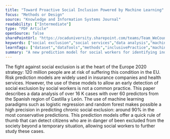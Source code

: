 ```yaml
---
title: "Toward Proactive Social Inclusion Powered by Machine Learning"
focus: "Methods or Design"
source: "Knowledge and Information Systems Journal"
readability: ["Intermediate"]
type: "PDF Article"
openSource: false
sharePointUrl: "https://ocaduniversity.sharepoint.com/teams/Team_WeCount/Shared%20Documents/Resources%20and%20Tools/Literature%20(curated)/Toward%20proactive%20social%20inclusion%20powered%20by%20machine%20learning.pdf"
keywords: ["social exclusion","social services","data analysis","machine learning","data mining"]
learnTags: ["dataset","dataTools","methods","inclusivePractice","machineLearning"]
summary: "A new prediction model for social workers for identifying individuals who are at risk of social exclusion. "
---
```

The fight against social exclusion is at the heart of the Europe 2020 strategy: 120 million people are at risk of suffering this condition in the EU. Risk prediction models are widely used in insurance companies and health services. However, the use of these models to allow an early detection of social exclusion by social workers is not a common practice. This paper describes a data analysis of over 16 K cases with over 60 predictors from the Spanish region of Castilla y León. The use of machine learning paradigms such as logistic regression and random forest makes possible a high precision in predicting chronic social exclusion: around 90% in the most conservative predictions. This prediction models offer a quick rule of thumb that can detect citizens who are in danger of been excluded from the society beyond a temporary situation, allowing social workers to further study these cases.
